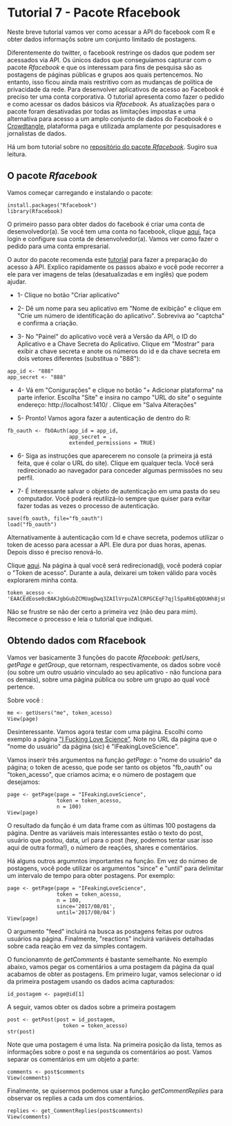 # Tutorial 7 - Pacote Rfacebook

Neste breve tutorial vamos ver como acessar a API do facebook com R e obter dados informaçõs sobre um conjunto limitado de postagens.

Diferentemente do twitter, o facebook restringe os dados que podem ser acessados via API. Os únicos dados que conseguíamos capturar com o pacote _Rfacebook_ e que os interessam para fins de pesquisa são as postagens de páginas públicas e grupos aos quais pertencemos. No entanto, isso ficou ainda mais restritivo com as mudanças de política de privacidade da rede. Para desenvolver aplicativos de acesso ao Facebook é preciso ter uma conta corporativa. O tutorial apresenta como fazer o pedido e como acessar os dados básicos via _Rfacebook_. As atualizações para o pacote foram desativadas por todas as limitações impostas e uma alternativa para acesso a um amplo conjunto de dados do Facebook é o [Crowdtangle](https://www.crowdtangle.com/), plataforma paga e utilizada amplamente por pesquisadores e jornalistas de dados.

Há um bom tutorial sobre no [repositório do pacote _Rfacebook_](https://github.com/pablobarbera/Rfacebook). Sugiro sua leitura.

## O pacote _Rfacebook_

Vamos começar carregando e instalando o pacote:

```{r}
install.packages("Rfacebook")
library(Rfacebook)
```

O primeiro passo para obter dados do facebook é criar uma conta de desenvolvedor(a). Se você tem uma conta no facebook, clique [aqui](https://developers.facebook.com/), faça login e configure sua conta de desenvolvedor(a). Vamos ver como fazer o pedido para uma conta empresarial.

O autor do pacote recomenda este [tutorial](http://thinktostart.com/analyzing-facebook-with-r/) para fazer a preparação do acesso à API. Explico rapidamente os passos abaixo e você pode recorrer a ele para ver imagens de telas (desatualizadas e em inglês) que podem ajudar.

* 1- Clique no botão "Criar aplicativo"

* 2- Dê um nome para seu aplicativo em "Nome de exibição" e clique em "Crie um número de identificação do aplicativo". Sobreviva ao "captcha" e confirma a criação.

* 3- No "Painel" do aplicativo você verá a Versão da API, o ID do Aplicativo e a Chave Secreta do Aplicativo. Clique em "Mostrar" para exibir a chave secreta e anote os números do id e da chave secreta em dois vetores diferentes (substitua o "888"): 

```{r}
app_id <- "888"
app_secret <- "888"
```

* 4- Vá em "Conigurações" e clique no botão "+ Adicionar plataforma" na parte inferior. Escolha "Site" e insira no campo "URL do site" o seguinte endereço: http://localhost:1410/ . Clique em "Salva Alterações"

* 5- Pronto! Vamos agora fazer a autenticação de dentro do R:

```{r}
fb_oauth <- fbOAuth(app_id = app_id, 
                    app_secret = ,
                    extended_permissions = TRUE)
```

* 6- Siga as instruções que aparecerem no console (a primeira já está feita, que é colar o URL do site). Clique em qualquer tecla. Você será redirecionado ao navegador para conceder algumas permissões no seu perfil. 

* 7- É interessante salvar o objeto de autenticação em uma pasta do seu computador. Você poderá reutilizá-lo sempre que quiser para evitar fazer todas as vezes o processo de autenticação.

```{r}
save(fb_oauth, file="fb_oauth")
load("fb_oauth")
```

Alternativamente à autenticação com Id e chave secreta, podemos utilizar o token de acesso para acessar a API. Ele dura por duas horas, apenas. Depois disso é preciso renová-lo.

Clique [aqui](https://developers.facebook.com/tools/explorer). Na página à qual você será redirecionad@, você poderá copiar o "Token de acesso". Durante a aula, deixarei um token válido para vocês explorarem minha conta.

```{r}
token_acesso <- 'EAACEdEose0cBAKJgbGubZCMUagDwq3ZAIlVrpuZAlCRPGCEqF7qjlSpaRbEqQOUHh8jsHyNTQxU3aj4ZCNw5r3xyrV2Jd2Qv5wvScOkLCGRBsVWgjvdoOZB7t3VZBEdrsrvDar30CIGUkV1dkNklJoC6MHSuFpBp0nWe4O7LH4q2po0ovKBxiL6sH5ZCd8cyhcZD'
```

Não se frustre se não der certo a primeira vez (não deu para mim). Recomece o processo e leia o tutorial que indiquei.

## Obtendo dados com Rfacebook

Vamos ver basicamente 3 funções do pacote _Rfacebook_: _getUsers_, _getPage_ e _getGroup_, que retornam, respectivamente, os dados sobre você (ou sobre um outro usuário vinculado ao seu aplicativo - não funciona para os demais), sobre uma página pública ou sobre um grupo ao qual você pertence.

Sobre você :

```{r}
me <- getUsers("me", token_acesso)
View(page)
```

Desinteressante. Vamos agora testar com uma página. Escolhi como exemplo a página ["I Fucking Love Science"](https://www.facebook.com/IFeakingLoveScience/). Note no URL da página que o "nome do usuário" da página (sic) é "IFeakingLoveScience".

Vamos inserir três argumentos na função _getPage_: o "nome do usuário" da página; o token de acesso, que pode ser tanto os objetos "fb_oauth" ou "token_acesso", que criamos acima; e o número de postagem que desejamos:

```{r}
page <- getPage(page = "IFeakingLoveScience", 
                token = token_acesso, 
                n = 100)
View(page)
```

O resultado da função é um data frame com as últimas 100 postagens da página. Dentre as variáveis mais interessantes estão o texto do post, usuário que postou, data, url para o post (hey, podemos tentar usar isso aqui de outra forma!), o número de reações, shares e comentários.

Há alguns outros argumntos importantes na função. Em vez do númeo de postagens, você pode utilizar os argumentos "since" e "until" para delimitar um intervalo de tempo para obter postagens. Por exemplo:

```{r}
page <- getPage(page = "IFeakingLoveScience", 
                token = token_acesso,
                n = 100,
                since='2017/08/01',
                until='2017/08/04')
View(page)
```


O argumento "feed" incluirá na busca as postagens feitas por outros usuários na página. Finalmente, "reactions" incluirá variáveis detalhadas sobre cada reação em vez da simples contagem.

O funcionamnto de _getComments_ é bastante semelhante. No exemplo abaixo, vamos pegar os comentários a uma postagem da página da qual acabamos de obter as postagens. Em primeiro lugar, vamos selecionar o id da primeira postagem usando os dados acima capturados:

```{r}
id_postagem <- page@id[1]
```

A seguir, vamos obter os dados sobre a primeira postagem

```{r}
post <- getPost(post = id_postagem,
                  token = token_acesso)
str(post)
```

Note que uma postagem é uma lista. Na primeira posição da lista, temos as informações sobre o post e na segunda os comentários ao post. Vamos separar os comentários em um objeto a parte:

```{r}
comments <- post$comments
View(comments)
```

Finalmente, se quisermos podemos usar a função _getCommentReplies_ para observar os replies a cada um dos comentários.

```{r}
replies <- get_CommentReplies(post$comments)
View(comments)
```
